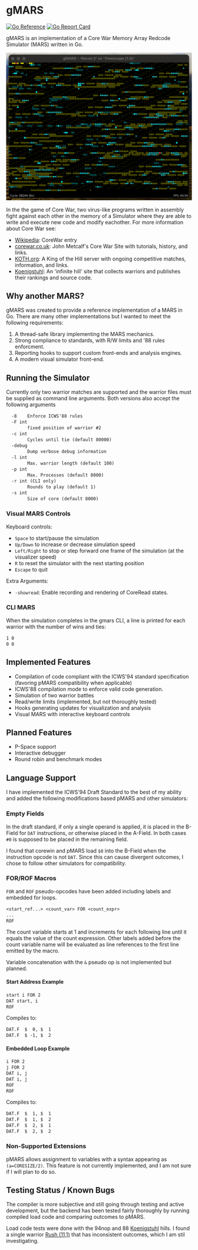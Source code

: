 # gMARS

[![Go
Reference](https://pkg.go.dev/badge/github.com/bobertlo/gmars.svg)](https://pkg.go.dev/github.com/bobertlo/gmars/)
[![Go Report
Card](https://goreportcard.com/badge/github.com/bobertlo/gmars)](https://goreportcard.com/report/github.com/bobertlo/gmars)

gMARS is an implementation of a Core War Memory Array Redcode Simulator (MARS)
written in Go.

![vmars screenshot](screenshot.png)

In the the game of Core War, two virus-like programs written in assembly fight
against each other in the memory of a Simulator where they are able to write and
execute new code and modify eachother. For more information about Core War see:

- [Wikipedia](https://en.wikipedia.org/wiki/Core_War): CoreWar entry
- [corewar.co.uk](https://corewar.co.uk/): John Metcalf's Core War Site with
   tutorials, history, and links.
- [KOTH.org](http://www.koth.org/): A King of the Hill server with ongoing
   competitive matches, information, and links.
- [Koenigstuhl](https://asdflkj.net/COREWAR/koenigstuhl.html): An 'infinite
   hill' site that collects warriors and publishes their rankings and source
   code.

## Why another MARS?

gMARS was created to provide a reference implementation of a MARS in Go. There
are many other implementations but I wanted to meet the following requirements:

1. A thread-safe library implementing the MARS mechanics.
2. Strong compliance to standards, with R/W limits and '88 rules enforcment.
3. Reporting hooks to support custom front-ends and analysis engines.
4. A modern visual simulator front-end.

## Running the Simulator

Currently only two warrior matches are supported and the warrior files must be
supplied as command line arguments. Both versions also accept the following
arguments

```
  -8    Enforce ICWS'88 rules
  -F int
        fixed position of warrior #2
  -c int
        Cycles until tie (default 80000)
  -debug
        Dump verbose debug information
  -l int
        Max. warrior length (default 100)
  -p int
        Max. Processes (default 8000)
  -r int (CLI only)
        Rounds to play (default 1)
  -s int
        Size of core (default 8000)
```

### Visual MARS Controls

Keyboard controls:

- `Space` to start/pause the simulation
- `Up/Down` to increase or decrease simulation speed
- `Left/Right` to stop or step forward one frame of the simulation (at the
   visualizer speed)
- `R` to reset the simulator with the next starting position
- `Escape` to quit

Extra Arguments:

- `-showread`: Enable recording and rendering of CoreRead states.

### CLI MARS

When the simulation completes in the gmars CLI, a line is printed for each
warrior with the number of wins and ties:

```
1 0
0 0 
```

## Implemented Features

- Compilation of code compliant with the ICWS'94 standard specification
   (favoring pMARS compatibility when applicable)
- ICWS'88 compilation mode to enforce valid code generation.
- Simulation of two warrior battles
- Read/write limits (implemented, but not thoroughly tested)
- Hooks generating updates for visualization and analysis
- Visual MARS with interactive keyboard controls

## Planned Features

- P-Space support
- Interactive debugger
- Round robin and benchmark modes

## Language Support

I have implemented the ICWS'94 Draft Standard to the best of my ability and
added the following modifications based pMARS and other simulators:

### Empty Fields

In the draft standard, if only a single operand is applied, it is placed in the
B-Field for `DAT` instructions, or otherwise placed in the A-Field. In both
cases `#0` is supposed to be placed in the remaining field.

I found that corewin and pMARS load `$0` into the B-Field when the instruction
opcode is not `DAT`. Since this can cause divergent outcomes, I chose to follow
other simulators for compatibility.

### FOR/ROF Macros

`FOR` and `ROF` pseudo-opcodes have been added including labels and embedded for
loops.

```
<start_ref...> <count_var> FOR <count_expr>
...
ROF
```

The count variable starts at 1 and increments for each following line until it
equals the value of the count expression. Other labels added before the count
variable name will be evaluated as line references to the first line emitted by
the macro.

Variable concatenation with the `&` pseudo op is not implemented but planned.

#### Start Address Example

```
start i FOR 2
DAT start, i
ROF
```

Compiles to:

```
DAT.F  $  0, $  1
DAT.F  $ -1, $  2
```

#### Embedded Loop Example

```
i FOR 2
j FOR 2
DAT i, j
DAT i, j
ROF
ROF
```

Compiles to:

```
DAT.F  $  1, $  1
DAT.F  $  1, $  2
DAT.F  $  2, $  1
DAT.F  $  2, $  2
```

### Non-Supported Extensions

pMARS allows assignment to variables with a syntax appearing as
`(a=CORESIZE/2)`. This feature is not currently implemented, and I am not sure
if I will plan to do so.

## Testing Status / Known Bugs

The compiler is more subjective and still going through testing and active
development, but the backend has been tested fairly thoroughly by running
compiled load code and comparing outcomes to pMARS.

Load code tests were done with the 94nop and 88
[Koenigstuhl](https://asdflkj.net/COREWAR/koenigstuhl.html) hills. I found a
single warrior [Rush
(11,1)](https://asdflkj.net/COREWAR/94/HILL32/rush_11_1.red) that has
inconsistent outcomes, which I am stil investigating.
